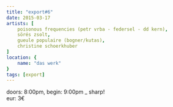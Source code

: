```yaml
---
title: "export#6"
date: 2015-03-17
artists: [
    poisonous frequencies (petr vrba - federsel - dd kern),
    sörés zsolt,
    gueule populaire (bogner/kutas),
    christine schoerkhuber
]
location: {
    name: "das werk"
}
tags: [export]
---
```

doors: 8:00pm, begin: 9:00pm _ sharp!  
eur: 3€
